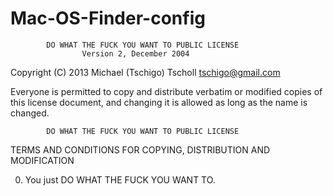 # Mac-OS-Finder-config

            DO WHAT THE FUCK YOU WANT TO PUBLIC LICENSE
                    Version 2, December 2004

 Copyright (C) 2013 Michael (Tschigo) Tscholl <tschigo@gmail.com>

 Everyone is permitted to copy and distribute verbatim or modified
 copies of this license document, and changing it is allowed as long
 as the name is changed.

            DO WHAT THE FUCK YOU WANT TO PUBLIC LICENSE
   TERMS AND CONDITIONS FOR COPYING, DISTRIBUTION AND MODIFICATION

  0. You just DO WHAT THE FUCK YOU WANT TO.

